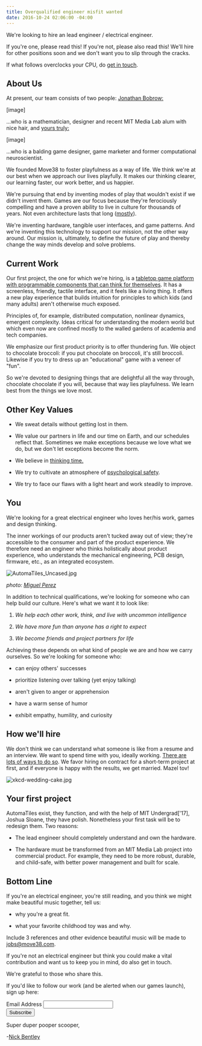 ```yaml
---
title: Overqualified engineer misfit wanted
date: 2016-10-24 02:06:00 -04:00
---
```


We're looking to hire an lead engineer / electrical engineer.

If you're one, please read this!  If you're not, please also read this! We'll hire for other positions soon and we don't want you to slip through the cracks.

If what follows overclocks your CPU, do [get in touch](mailto:jobs@move38.com).

## About Us

At present, our team consists of two people: [Jonathan Bobrow:](http://cargo.jonathanbobrow.com/)

\[image\]

...who is a mathematician, designer and recent MIT Media Lab alum with nice hair, and [yours truly:](https://nickbentleygames.wordpress.com/)

\[image\]

...who is a balding game designer, game marketer and former computational neuroscientist.

We founded Move38 to foster playfulness as a way of life. We think we're at our best when we approach our lives playfully. It makes our thinking clearer, our learning faster, our work better, and us happier.

We're pursuing that end by inventing modes of play that wouldn't exist if we didn't invent them. Games are our focus because they're ferociously compelling and have a proven ability to live in culture for thousands of years. Not even architecture lasts that long ([mostly](https://en.wikipedia.org/wiki/Stonehenge)).

We're inventing hardware, tangible user interfaces, and game patterns. And we're inventing this technology to support our mission, not the other way around. Our mission is, ultimately, to define the future of play and thereby change the way minds develop and solve problems.

## Current Work

Our first project, the one for which we're hiring, is a [tabletop game platform with programmable components that can think for themselves](http://www.move38.com/blog/a-board-game-that-thinks/).  It has a screenless, friendly, tactile interface, and it feels like a living thing. It offers a new play experience that builds intuition for principles to which kids (and many adults) aren't otherwise much exposed.

Principles of, for example, distributed computation, nonlinear dynamics, emergent complexity. Ideas critical for understanding the modern world but which even now are confined mostly to the walled gardens of academia and tech companies.

We emphasize our first product priority is to offer thundering fun. We object to chocolate broccoli: if you put chocolate on broccoli, it's still broccoli. Likewise if you try to dress up an "educational" game with a veneer of "fun".

So we're devoted to designing things that are delightful all the way through, chocolate chocolate if you will, because that way lies playfulness. We learn best from the things we love most.

## **Other Key Values**

* We sweat details without getting lost in them.

* We value our partners in life and our time on Earth, and our schedules reflect that. Sometimes we make exceptions because we love what we do, but we don't let exceptions become the norm.

* We believe in [thinking time.](http://www.inc.com/empact/why-successful-people-spend-10-hours-a-week-just-thinking.html)

* We try to cultivate an atmosphere of [psychological safety](http://www.nytimes.com/2016/02/28/magazine/what-google-learned-from-its-quest-to-build-the-perfect-team.html?_r=0).

* We try to face our flaws with a light heart and work steadily to improve.

## You

We're looking for a great electrical engineer who loves her/his work, games and design thinking. 

The inner workings of our products aren't tucked away out of view; they're accessible to the consumer and part of the product experience. We therefore need an engineer who thinks holistically about product experience, who understands the mechanical engineering, PCB design, firmware, etc., as an integrated ecosystem.

![AutomaTiles_Uncased.jpg](/uploads/AutomaTiles_Uncased.jpg)

*photo: [Miguel Perez](http://miguelperez.cc/)*

In addition to technical qualifications, we're looking for someone who can help build our culture. Here's what we want it to look like:  

1. *We help each other work, think, and live with uncommon intelligence*

2. *We have more fun than anyone has a right to expect*

3. *We become friends and project partners for life*

Achieving these depends on what kind of people we are and how we carry ourselves. So we're looking for someone who:

* can enjoy others' successes

* prioritize listening over talking (yet enjoy talking)

* aren't given to anger or apprehension

* have a warm sense of humor

* exhibit empathy, humility, and curiosity

## How we'll hire

We don't think we can understand what someone is like from a resume and an interview. We want to spend time with you, ideally working. [There are lots of ways to do so](http://www.huffingtonpost.com/young-entrepreneur-council/15-ideas-for-testing-your_b_2680528.html). We favor hiring on contract for a short-term project at first, and if everyone is happy with the results, we get married. Mazel tov!

![xkcd-wedding-cake.jpg](/uploads/xkcd-wedding-cake.jpg)

## **Your first project**

AutomaTiles exist, they function, and with the help of MIT Undergrad\['17\], Joshua Sloane, they have polish. Nonetheless your first task will be to redesign them. Two reasons:

* The lead engineer should completely understand and own the hardware.

* The hardware must be transformed from an MIT Media Lab project into commercial product. For example, they need to be more robust, durable, and child-safe, with better power management and built for scale. 

## Bottom Line

If you're an electrical engineer, you're still reading, and you think we might make beautiful music together, tell us:

* why you're a great fit.

* what your favorite childhood toy was and why.

Include 3 references and other evidence beautiful music will be made to [jobs@move38.com](mailto:jobs@move38.com).

If you're not an electrical engineer but think you could make a vital contribution and want us to keep you in mind, do also get in touch.

We're grateful to those who share this. 

If you'd like to follow our work (and be alerted when our games launch), sign up here:

<!-- Begin MailChimp Signup Form -->
<link href="//cdn-images.mailchimp.com/embedcode/classic-10_7.css" rel="stylesheet" type="text/css">
<style type="text/css">
\#mc_embed_signup{background:#fff; padding:0 10px 0 0px; margin:0 0 20px 0; max-width:300px; clear:left;}
</style>
<div id="mc_embed_signup">
<form action="//automatiles.us14.list-manage.com/subscribe/post?u=7857fa104de3ffc5bbe78d94c&id=c82a234f7c" method="post" id="mc-embedded-subscribe-form" name="mc-embedded-subscribe-form" class="validate" target="_blank" novalidate>
<div id="mc_embed_signup_scroll">
<div class="mc-field-group">
<label for="mce-EMAIL">Email Address</label>
<input type="email" value="" name="EMAIL" class="required email" id="mce-EMAIL">
</div>
<div id="mce-responses" class="clear">
<div class="response" id="mce-error-response" style="display:none"></div>
<div class="response" id="mce-success-response" style="display:none"></div>
</div>    <!-- real people should not fill this in and expect good things - do not remove this or risk form bot signups-->
<div style="position: absolute; left: -5000px;" aria-hidden="true"><input type="text" name="b_7857fa104de3ffc5bbe78d94c_c82a234f7c" tabindex="-1" value=""></div>
<div class="clear"><input type="submit" value="Subscribe" name="subscribe" id="mc-embedded-subscribe" class="button"></div>
</div>
</form>
</div>
<script type='text/javascript' src='//s3.amazonaws.com/downloads.mailchimp.com/js/mc-validate.js'></script><script type='text/javascript'>(function($) {window.fnames = new Array(); window.ftypes = new Array();fnames\[0\]='EMAIL';ftypes\[0\]='email';fnames\[1\]='FNAME';ftypes\[1\]='text';fnames\[2\]='LNAME';ftypes\[2\]='text';}(jQuery));var $mcj = jQuery.noConflict(true);</script>
<!--End mc_embed_signup-->

Super duper pooper scooper,

-[Nick Bentley](https://nickbentleygames.wordpress.com/)